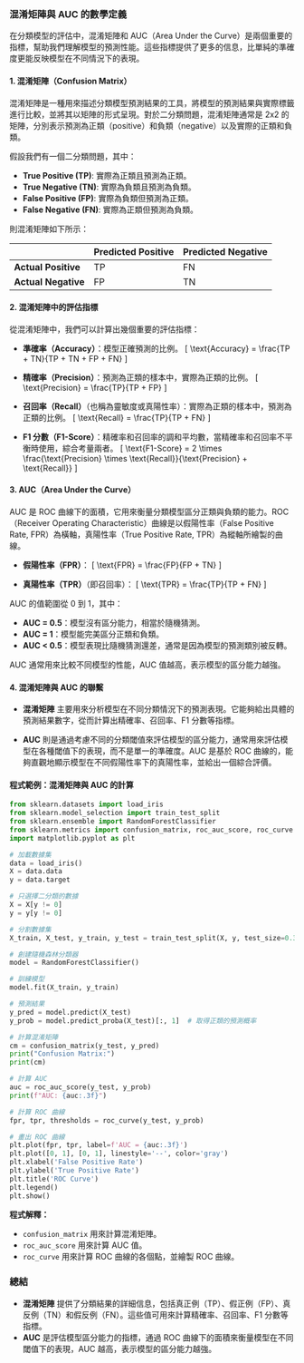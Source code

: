 ### **混淆矩陣與 AUC 的數學定義**

在分類模型的評估中，混淆矩陣和 AUC（Area Under the Curve）是兩個重要的指標，幫助我們理解模型的預測性能。這些指標提供了更多的信息，比單純的準確度更能反映模型在不同情況下的表現。

#### **1. 混淆矩陣（Confusion Matrix）**

混淆矩陣是一種用來描述分類模型預測結果的工具，將模型的預測結果與實際標籤進行比較，並將其以矩陣的形式呈現。對於二分類問題，混淆矩陣通常是 2x2 的矩陣，分別表示預測為正類（positive）和負類（negative）以及實際的正類和負類。

假設我們有一個二分類問題，其中：
- **True Positive (TP)**: 實際為正類且預測為正類。
- **True Negative (TN)**: 實際為負類且預測為負類。
- **False Positive (FP)**: 實際為負類但預測為正類。
- **False Negative (FN)**: 實際為正類但預測為負類。

則混淆矩陣如下所示：

|               | Predicted Positive | Predicted Negative |
|---------------|-------------------|-------------------|
| **Actual Positive** | TP                | FN                |
| **Actual Negative** | FP                | TN                |

#### **2. 混淆矩陣中的評估指標**

從混淆矩陣中，我們可以計算出幾個重要的評估指標：

- **準確率（Accuracy）**：模型正確預測的比例。
  \[
  \text{Accuracy} = \frac{TP + TN}{TP + TN + FP + FN}
  \]
  
- **精確率（Precision）**：預測為正類的樣本中，實際為正類的比例。
  \[
  \text{Precision} = \frac{TP}{TP + FP}
  \]
  
- **召回率（Recall）**（也稱為靈敏度或真陽性率）：實際為正類的樣本中，預測為正類的比例。
  \[
  \text{Recall} = \frac{TP}{TP + FN}
  \]
  
- **F1 分數（F1-Score）**：精確率和召回率的調和平均數，當精確率和召回率不平衡時使用，綜合考量兩者。
  \[
  \text{F1-Score} = 2 \times \frac{\text{Precision} \times \text{Recall}}{\text{Precision} + \text{Recall}}
  \]

#### **3. AUC（Area Under the Curve）**

AUC 是 ROC 曲線下的面積，它用來衡量分類模型區分正類與負類的能力。ROC（Receiver Operating Characteristic）曲線是以假陽性率（False Positive Rate, FPR）為橫軸，真陽性率（True Positive Rate, TPR）為縱軸所繪製的曲線。

- **假陽性率（FPR）**：
  \[
  \text{FPR} = \frac{FP}{FP + TN}
  \]
  
- **真陽性率（TPR）**（即召回率）：
  \[
  \text{TPR} = \frac{TP}{TP + FN}
  \]

AUC 的值範圍從 0 到 1，其中：
- **AUC = 0.5**：模型沒有區分能力，相當於隨機猜測。
- **AUC = 1**：模型能完美區分正類和負類。
- **AUC < 0.5**：模型表現比隨機猜測還差，通常是因為模型的預測類別被反轉。

AUC 通常用來比較不同模型的性能，AUC 值越高，表示模型的區分能力越強。

#### **4. 混淆矩陣與 AUC 的聯繫**

- **混淆矩陣** 主要用來分析模型在不同分類情況下的預測表現。它能夠給出具體的預測結果數字，從而計算出精確率、召回率、F1 分數等指標。
  
- **AUC** 則是通過考慮不同的分類閾值來評估模型的區分能力，通常用來評估模型在各種閾值下的表現，而不是單一的準確度。AUC 是基於 ROC 曲線的，能夠直觀地顯示模型在不同假陽性率下的真陽性率，並給出一個綜合評價。

#### **程式範例：混淆矩陣與 AUC 的計算**

```python
from sklearn.datasets import load_iris
from sklearn.model_selection import train_test_split
from sklearn.ensemble import RandomForestClassifier
from sklearn.metrics import confusion_matrix, roc_auc_score, roc_curve
import matplotlib.pyplot as plt

# 加載數據集
data = load_iris()
X = data.data
y = data.target

# 只選擇二分類的數據
X = X[y != 0]
y = y[y != 0]

# 分割數據集
X_train, X_test, y_train, y_test = train_test_split(X, y, test_size=0.3, random_state=42)

# 創建隨機森林分類器
model = RandomForestClassifier()

# 訓練模型
model.fit(X_train, y_train)

# 預測結果
y_pred = model.predict(X_test)
y_prob = model.predict_proba(X_test)[:, 1]  # 取得正類的預測概率

# 計算混淆矩陣
cm = confusion_matrix(y_test, y_pred)
print("Confusion Matrix:")
print(cm)

# 計算 AUC
auc = roc_auc_score(y_test, y_prob)
print(f"AUC: {auc:.3f}")

# 計算 ROC 曲線
fpr, tpr, thresholds = roc_curve(y_test, y_prob)

# 畫出 ROC 曲線
plt.plot(fpr, tpr, label=f'AUC = {auc:.3f}')
plt.plot([0, 1], [0, 1], linestyle='--', color='gray')
plt.xlabel('False Positive Rate')
plt.ylabel('True Positive Rate')
plt.title('ROC Curve')
plt.legend()
plt.show()
```

**程式解釋：**
- `confusion_matrix` 用來計算混淆矩陣。
- `roc_auc_score` 用來計算 AUC 值。
- `roc_curve` 用來計算 ROC 曲線的各個點，並繪製 ROC 曲線。

### **總結**

- **混淆矩陣** 提供了分類結果的詳細信息，包括真正例（TP）、假正例（FP）、真反例（TN）和假反例（FN）。這些值可用來計算精確率、召回率、F1 分數等指標。
- **AUC** 是評估模型區分能力的指標，通過 ROC 曲線下的面積來衡量模型在不同閾值下的表現，AUC 越高，表示模型的區分能力越強。